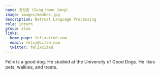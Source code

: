 ```yaml
---
name: 정성훈 (Sung Hoon Jung)
image: images/member.jpg
description: Natrual Language Processing
role: intern
group: alum
links:
  home-page: felixcited.com
  email: felix@cited.com
  twitter: felixcited
---
```


Felix is a good dog.
He studied at the University of Good Dogs.
He likes pets, walkies, and treats.
